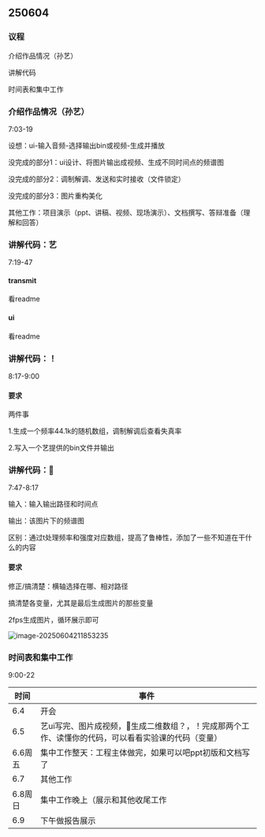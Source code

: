 ## 250604

### 议程

介绍作品情况（孙艺）

讲解代码

时间表和集中工作

### 介绍作品情况（孙艺）

7:03-19

设想：ui-输入音频-选择输出bin或视频-生成并播放

没完成的部分1：ui设计、将图片输出成视频、生成不同时间点的频谱图

没完成的部分2：调制解调、发送和实时接收（文件锁定）

没完成的部分3：图片重构美化

其他工作：项目演示（ppt、讲稿、视频、现场演示）、文档撰写、答辩准备（理解和回答）

### 讲解代码：艺

7:19-47

#### transmit

看readme

#### ui

看readme

### 讲解代码：！

8:17-9:00

#### 要求

两件事

1.生成一个频率44.1k的随机数组，调制解调后查看失真率

2.写入一个艺提供的bin文件并输出

### 讲解代码：🐎

7:47-8:17

输入：输入输出路径和时间点

输出：该图片下的频谱图

区别：通过t处理频率和强度对应数组，提高了鲁棒性，添加了一些不知道在干什么的内容

#### 要求

修正/搞清楚：横轴选择在哪、相对路径

搞清楚各变量，尤其是最后生成图片的那些变量

2fps生成图片，循环展示即可

![image-20250604211853235](C:\Users\20528\AppData\Roaming\Typora\typora-user-images\image-20250604211853235.png)

### 时间表和集中工作

9:00-22

| 时间    | 事件                                                         |
| ------- | ------------------------------------------------------------ |
| 6.4     | 开会                                                         |
| 6.5     | 艺ui写完、图片成视频，🐎生成二维数组？，！完成那两个工作、读懂你的代码，可以看看实验课的代码（变量） |
| 6.6周五 | 集中工作整天：工程主体做完，如果可以吧ppt初版和文档写了      |
| 6.7     | 其他工作                                                     |
| 6.8周日 | 集中工作晚上（展示和其他收尾工作                             |
| 6.9     | 下午做报告展示                                               |